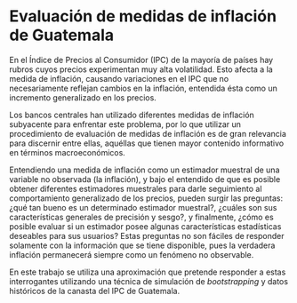 # Evaluación de medidas de inflación de Guatemala

En el Índice de Precios al Consumidor (IPC) de la mayoría de países hay rubros cuyos precios experimentan muy alta volatilidad. Esto afecta a la medida de inflación, causando variaciones en el IPC que no necesariamente reflejan cambios en la inflación, entendida ésta como un incremento generalizado en los precios.  

Los bancos centrales han utilizado diferentes medidas de inflación subyacente para enfrentar este problema, por lo que utilizar un procedimiento de evaluación de medidas de inflación es de gran relevancia para discernir entre ellas, aquéllas que tienen mayor contenido informativo en términos macroeconómicos.  

Entendiendo una medida de inflación como un estimador muestral de una variable no observada (la inflación), y bajo el entendido de que es posible obtener diferentes estimadores muestrales para darle seguimiento al comportamiento generalizado de los precios, pueden surgir las preguntas: ¿qué tan bueno es un determinado estimador muestral?, ¿cuáles son sus características generales de precisión y sesgo?, y finalmente, ¿cómo es posible evaluar si un estimador posee algunas características estadísticas deseables para sus usuarios? Estas preguntas no son fáciles de responder solamente con la información que se tiene disponible, pues la verdadera inflación permanecerá siempre como un fenómeno no observable.  

En este trabajo se utiliza una aproximación que pretende responder a estas interrogantes utilizando una técnica de simulación de *bootstrapping* y datos históricos de la canasta del IPC de Guatemala.
